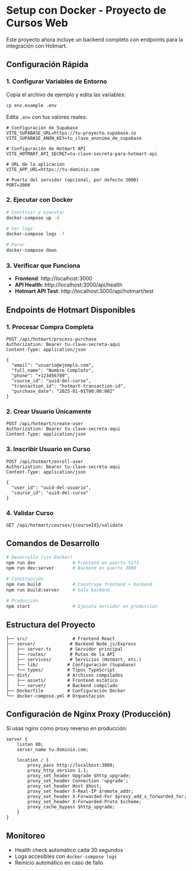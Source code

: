 # Setup con Docker - Proyecto de Cursos Web

Este proyecto ahora incluye un backend completo con endpoints para la integración con Hotmart.

## Configuración Rápida

### 1. Configurar Variables de Entorno

Copia el archivo de ejemplo y edita las variables:

```bash
cp env.example .env
```

Edita `.env` con tus valores reales:

```env
# Configuración de Supabase
VITE_SUPABASE_URL=https://tu-proyecto.supabase.co
VITE_SUPABASE_ANON_KEY=tu_clave_anonima_de_supabase

# Configuración de Hotmart API
VITE_HOTMART_API_SECRET=tu-clave-secreta-para-hotmart-api

# URL de la aplicación
VITE_APP_URL=https://tu-dominio.com

# Puerto del servidor (opcional, por defecto 3000)
PORT=3000
```

### 2. Ejecutar con Docker

```bash
# Construir y ejecutar
docker-compose up -d

# Ver logs
docker-compose logs -f

# Parar
docker-compose down
```

### 3. Verificar que Funciona

- **Frontend**: http://localhost:3000
- **API Health**: http://localhost:3000/api/health
- **Hotmart API Test**: http://localhost:3000/api/hotmart/test

## Endpoints de Hotmart Disponibles

### 1. Procesar Compra Completa
```http
POST /api/hotmart/process-purchase
Authorization: Bearer tu-clave-secreta-aqui
Content-Type: application/json

{
  "email": "usuario@ejemplo.com",
  "full_name": "Nombre Completo",
  "phone": "+123456789",
  "course_id": "uuid-del-curso",
  "transaction_id": "hotmart-transaction-id",
  "purchase_date": "2025-01-01T00:00:00Z"
}
```

### 2. Crear Usuario Únicamente
```http
POST /api/hotmart/create-user
Authorization: Bearer tu-clave-secreta-aqui
Content-Type: application/json
```

### 3. Inscribir Usuario en Curso
```http
POST /api/hotmart/enroll-user
Authorization: Bearer tu-clave-secreta-aqui
Content-Type: application/json

{
  "user_id": "uuid-del-usuario",
  "course_id": "uuid-del-curso"
}
```

### 4. Validar Curso
```http
GET /api/hotmart/courses/{courseId}/validate
```

## Comandos de Desarrollo

```bash
# Desarrollo (sin Docker)
npm run dev              # Frontend en puerto 5173
npm run dev:server       # Backend en puerto 3000

# Construcción
npm run build            # Construye frontend + backend
npm run build:server     # Solo backend

# Producción
npm start                # Ejecuta servidor en producción
```

## Estructura del Proyecto

```
├── src/                 # Frontend React
├── server/             # Backend Node.js/Express
│   ├── server.ts       # Servidor principal
│   ├── routes/         # Rutas de la API
│   ├── services/       # Servicios (Hotmart, etc.)
│   ├── lib/           # Configuración (Supabase)
│   └── types/         # Tipos TypeScript
├── dist/              # Archivos compilados
│   ├── assets/        # Frontend estático
│   └── server/        # Backend compilado
├── Dockerfile         # Configuración Docker
└── docker-compose.yml # Orquestación
```

## Configuración de Nginx Proxy (Producción)

Si usas nginx como proxy reverso en producción:

```nginx
server {
    listen 80;
    server_name tu-dominio.com;

    location / {
        proxy_pass http://localhost:3000;
        proxy_http_version 1.1;
        proxy_set_header Upgrade $http_upgrade;
        proxy_set_header Connection 'upgrade';
        proxy_set_header Host $host;
        proxy_set_header X-Real-IP $remote_addr;
        proxy_set_header X-Forwarded-For $proxy_add_x_forwarded_for;
        proxy_set_header X-Forwarded-Proto $scheme;
        proxy_cache_bypass $http_upgrade;
    }
}
```

## Monitoreo

- Health check automático cada 30 segundos
- Logs accesibles con `docker-compose logs`
- Reinicio automático en caso de fallo
